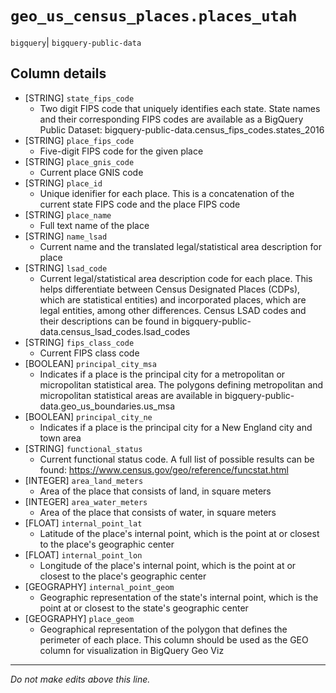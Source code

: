 # `geo_us_census_places.places_utah`
`bigquery`| `bigquery-public-data`

## Column details
* [STRING]    `state_fips_code`
  - Two digit FIPS code that uniquely identifies each state. State names and their corresponding FIPS codes are available as a BigQuery Public Dataset: bigquery-public-data.census_fips_codes.states_2016
* [STRING]    `place_fips_code`
  - Five-digit FIPS code for the given place
* [STRING]    `place_gnis_code`
  - Current place GNIS code
* [STRING]    `place_id`
  - Unique idenifier for each place. This is a concatenation of the current state FIPS code and the place FIPS code
* [STRING]    `place_name`
  - Full text name of the place
* [STRING]    `name_lsad`
  - Current name and the translated legal/statistical area description for place
* [STRING]    `lsad_code`
  - Current legal/statistical area description code for each place. This helps differentiate between Census Designated Places (CDPs), which are statistical entities) and incorporated places, which are legal entities, among other differences. Census LSAD codes and their descriptions can be found in bigquery-public-data.census_lsad_codes.lsad_codes
* [STRING]    `fips_class_code`
  - Current FIPS class code
* [BOOLEAN]   `principal_city_msa`
  - Indicates if a place is the principal city for a metropolitan or micropolitan statistical area. The polygons defining metropolitan and micropolitan statistical areas are available in bigquery-public-data.geo_us_boundaries.us_msa 
* [BOOLEAN]   `principal_city_ne`
  - Indicates if a place is the principal city for a New England city and town area
* [STRING]    `functional_status`
  - Current functional status code. A full list of possible results can be found: https://www.census.gov/geo/reference/funcstat.html
* [INTEGER]   `area_land_meters`
  - Area of the place that consists of land, in square meters
* [INTEGER]   `area_water_meters`
  - Area of the place that consists of water, in square meters
* [FLOAT]     `internal_point_lat`
  - Latitude of the place's internal point, which is the point at or closest to the place's geographic center
* [FLOAT]     `internal_point_lon`
  - Longitude of the place's internal point, which is the point at or closest to the place's geographic center
* [GEOGRAPHY] `internal_point_geom`
  - Geographic representation of the state's internal point, which is the point at or closest to the state's geographic center
* [GEOGRAPHY] `place_geom`
  - Geographical representation of the polygon that defines the perimeter of each place. This column should be used as the GEO column for visualization in BigQuery Geo Viz

-------------------------------------------------------------------------------
*Do not make edits above this line.*
